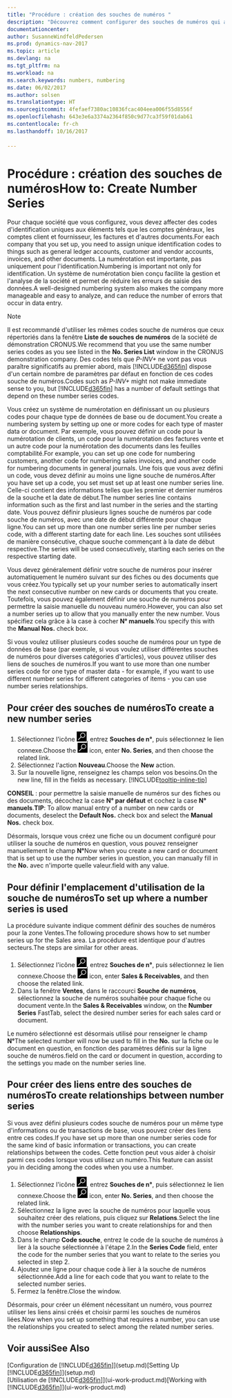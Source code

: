 ```yaml
---
title: "Procédure : création des souches de numéros "
description: "Découvrez comment configurer des souches de numéros qui affectent les codes d'identification uniques aux comptes et aux documents dans Dynamics NAV."
documentationcenter: 
author: SusanneWindfeldPedersen
ms.prod: dynamics-nav-2017
ms.topic: article
ms.devlang: na
ms.tgt_pltfrm: na
ms.workload: na
ms.search.keywords: numbers, numbering
ms.date: 06/02/2017
ms.author: solsen
ms.translationtype: HT
ms.sourcegitcommit: 4fefaef7380ac10836fcac404eea006f55d8556f
ms.openlocfilehash: 643e3e6a3374a2364f850c9d77ca3f59f01dab61
ms.contentlocale: fr-ch
ms.lasthandoff: 10/16/2017

---
```

# <a name="how-to-create-number-series"></a><span data-ttu-id="d6a66-103">Procédure : création des souches de numéros</span><span class="sxs-lookup"><span data-stu-id="d6a66-103">How to: Create Number Series</span></span>
<span data-ttu-id="d6a66-104">Pour chaque société que vous configurez, vous devez affecter des codes d'identification uniques aux éléments tels que les comptes généraux, les comptes client et fournisseur, les factures et d'autres documents.</span><span class="sxs-lookup"><span data-stu-id="d6a66-104">For each company that you set up, you need to assign unique identification codes to things such as general ledger accounts, customer and vendor accounts, invoices, and other documents.</span></span> <span data-ttu-id="d6a66-105">La numérotation est importante, pas uniquement pour l'identification.</span><span class="sxs-lookup"><span data-stu-id="d6a66-105">Numbering is important not only for identification.</span></span> <span data-ttu-id="d6a66-106">Un système de numérotation bien conçu facilite la gestion et l'analyse de la société et permet de réduire les erreurs de saisie des données.</span><span class="sxs-lookup"><span data-stu-id="d6a66-106">A well-designed numbering system also makes the company more manageable and easy to analyze, and can reduce the number of errors that occur in data entry.</span></span>

> [!NOTE]  
>   <span data-ttu-id="d6a66-107">Il est recommandé d'utiliser les mêmes codes souche de numéros que ceux répertoriés dans la fenêtre **Liste de souches de numéros** de la société de démonstration CRONUS.</span><span class="sxs-lookup"><span data-stu-id="d6a66-107">We recommend that you use the same number series codes as you see listed in the **No. Series List** window in the CRONUS demonstration company.</span></span> <span data-ttu-id="d6a66-108">Des codes tels que *P-INV+* ne vont pas vous paraître significatifs au premier abord, mais [!INCLUDE[d365fin](includes/d365fin_md.md)] dispose d'un certain nombre de paramètres par défaut en fonction de ces codes souche de numéros.</span><span class="sxs-lookup"><span data-stu-id="d6a66-108">Codes such as *P-INV+* might not make immediate sense to you, but [!INCLUDE[d365fin](includes/d365fin_md.md)] has a number of default settings that depend on these number series codes.</span></span>

<span data-ttu-id="d6a66-109">Vous créez un système de numérotation en définissant un ou plusieurs codes pour chaque type de données de base ou de document.</span><span class="sxs-lookup"><span data-stu-id="d6a66-109">You create a numbering system by setting up one or more codes for each type of master data or document.</span></span> <span data-ttu-id="d6a66-110">Par exemple, vous pouvez définir un code pour la numérotation de clients, un code pour la numérotation des factures vente et un autre code pour la numérotation des documents dans les feuilles comptabilité.</span><span class="sxs-lookup"><span data-stu-id="d6a66-110">For example, you can set up one code for numbering customers, another code for numbering sales invoices, and another code for numbering documents in general journals.</span></span> <span data-ttu-id="d6a66-111">Une fois que vous avez défini un code, vous devez définir au moins une ligne souche de numéros.</span><span class="sxs-lookup"><span data-stu-id="d6a66-111">After you have set up a code, you set must set up at least one number series line.</span></span> <span data-ttu-id="d6a66-112">Celle-ci contient des informations telles que les premier et dernier numéros de la souche et la date de début.</span><span class="sxs-lookup"><span data-stu-id="d6a66-112">The number series line contains information such as the first and last number in the series and the starting date.</span></span> <span data-ttu-id="d6a66-113">Vous pouvez définir plusieurs lignes souche de numéros par code souche de numéros, avec une date de début différente pour chaque ligne.</span><span class="sxs-lookup"><span data-stu-id="d6a66-113">You can set up more than one number series line per number series code, with a different starting date for each line.</span></span> <span data-ttu-id="d6a66-114">Les souches sont utilisées de manière consécutive, chaque souche commençant à la date de début respective.</span><span class="sxs-lookup"><span data-stu-id="d6a66-114">The series will be used consecutively, starting each series on the respective starting date.</span></span>

<span data-ttu-id="d6a66-115">Vous devez généralement définir votre souche de numéros pour insérer automatiquement le numéro suivant sur des fiches ou des documents que vous créez.</span><span class="sxs-lookup"><span data-stu-id="d6a66-115">You typically set up your number series to automatically insert the next consecutive number on new cards or documents that you create.</span></span> <span data-ttu-id="d6a66-116">Toutefois, vous pouvez également définir une souche de numéros pour permettre la saisie manuelle du nouveau numéro.</span><span class="sxs-lookup"><span data-stu-id="d6a66-116">However, you can also set a number series up to allow that you manually enter the new number.</span></span> <span data-ttu-id="d6a66-117">Vous spécifiez cela grâce à la case à cocher **N° manuels**.</span><span class="sxs-lookup"><span data-stu-id="d6a66-117">You specify this with the **Manual Nos.** check box.</span></span>

<span data-ttu-id="d6a66-118">Si vous voulez utiliser plusieurs codes souche de numéros pour un type de données de base (par exemple, si vous voulez utiliser différentes souches de numéros pour diverses catégories d'articles), vous pouvez utiliser des liens de souches de numéros.</span><span class="sxs-lookup"><span data-stu-id="d6a66-118">If you want to use more than one number series code for one type of master data - for example, if you want to use different number series for different categories of items - you can use number series relationships.</span></span>

## <a name="to-create-a-new-number-series"></a><span data-ttu-id="d6a66-119">Pour créer des souches de numéros</span><span class="sxs-lookup"><span data-stu-id="d6a66-119">To create a new number series</span></span>
1. <span data-ttu-id="d6a66-120">Sélectionnez l'icône ![Page ou état pour la recherche](media/ui-search/search_small.png "icône"), entrez **Souches de n°**, puis sélectionnez le lien connexe.</span><span class="sxs-lookup"><span data-stu-id="d6a66-120">Choose the ![Search for Page or Report](media/ui-search/search_small.png "Search for Page or Report icon") icon, enter **No. Series**, and then choose the related link.</span></span>
2. <span data-ttu-id="d6a66-121">Sélectionnez l'action **Nouveau**.</span><span class="sxs-lookup"><span data-stu-id="d6a66-121">Choose the **New** action.</span></span>
3. <span data-ttu-id="d6a66-122">Sur la nouvelle ligne, renseignez les champs selon vos besoins.</span><span class="sxs-lookup"><span data-stu-id="d6a66-122">On the new line, fill in the fields as necessary.</span></span> [!INCLUDE[tooltip-inline-tip](includes/tooltip-inline-tip_md.md)]

<span data-ttu-id="d6a66-123">**CONSEIL** : pour permettre la saisie manuelle de numéros sur des fiches ou des documents, décochez la case **N° par défaut** et cochez la case **N° manuels**.</span><span class="sxs-lookup"><span data-stu-id="d6a66-123">**TIP**: To allow manual entry of a number on new cards or documents, deselect the **Default Nos.** check box and select the **Manual Nos.** check box.</span></span>

<span data-ttu-id="d6a66-124">Désormais, lorsque vous créez une fiche ou un document configuré pour utiliser la souche de numéros en question, vous pouvez renseigner manuellement le champ **N°**</span><span class="sxs-lookup"><span data-stu-id="d6a66-124">Now when you create a new card or document that is set up to use the number series in question, you can manually fill in the **No.**</span></span> <span data-ttu-id="d6a66-125">avec n'importe quelle valeur.</span><span class="sxs-lookup"><span data-stu-id="d6a66-125">field with any value.</span></span>  

## <a name="to-set-up-where-a-number-series-is-used"></a><span data-ttu-id="d6a66-126">Pour définir l'emplacement d'utilisation de la souche de numéros</span><span class="sxs-lookup"><span data-stu-id="d6a66-126">To set up where a number series is used</span></span>
<span data-ttu-id="d6a66-127">La procédure suivante indique comment définir des souches de numéros pour la zone Ventes.</span><span class="sxs-lookup"><span data-stu-id="d6a66-127">The following procedure shows how to set number series up for the Sales area.</span></span> <span data-ttu-id="d6a66-128">La procédure est identique pour d'autres secteurs.</span><span class="sxs-lookup"><span data-stu-id="d6a66-128">The steps are similar for other areas.</span></span>
1. <span data-ttu-id="d6a66-129">Sélectionnez l'icône ![Page ou état pour la recherche](media/ui-search/search_small.png "icône"), entrez **Souches de n°**, puis sélectionnez le lien connexe.</span><span class="sxs-lookup"><span data-stu-id="d6a66-129">Choose the ![Search for Page or Report](media/ui-search/search_small.png "Search for Page or Report icon") icon, enter **Sales & Receivables**, and then choose the related link.</span></span>
2. <span data-ttu-id="d6a66-130">Dans la fenêtre **Ventes**, dans le raccourci **Souche de numéros**, sélectionnez la souche de numéros souhaitée pour chaque fiche ou document vente.</span><span class="sxs-lookup"><span data-stu-id="d6a66-130">In the **Sales & Receivables** window, on the **Number Series** FastTab, select the desired number series for each sales card or document.</span></span>

<span data-ttu-id="d6a66-131">Le numéro sélectionné est désormais utilisé pour renseigner le champ **N°**</span><span class="sxs-lookup"><span data-stu-id="d6a66-131">The selected number will now be used to fill in the **No.**</span></span> <span data-ttu-id="d6a66-132">sur la fiche ou le document en question, en fonction des paramètres définis sur la ligne souche de numéros.</span><span class="sxs-lookup"><span data-stu-id="d6a66-132">field on the card or document in question, according to the settings you made on the number series line.</span></span>

## <a name="to-create-relationships-between-number-series"></a><span data-ttu-id="d6a66-133">Pour créer des liens entre des souches de numéros</span><span class="sxs-lookup"><span data-stu-id="d6a66-133">To create relationships between number series</span></span>
<span data-ttu-id="d6a66-134">Si vous avez défini plusieurs codes souche de numéros pour un même type d'informations ou de transactions de base, vous pouvez créer des liens entre ces codes.</span><span class="sxs-lookup"><span data-stu-id="d6a66-134">If you have set up more than one number series code for the same kind of basic information or transactions, you can create relationships between the codes.</span></span> <span data-ttu-id="d6a66-135">Cette fonction peut vous aider à choisir parmi ces codes lorsque vous utilisez un numéro.</span><span class="sxs-lookup"><span data-stu-id="d6a66-135">This feature can assist you in deciding among the codes when you use a number.</span></span>

1. <span data-ttu-id="d6a66-136">Sélectionnez l'icône ![Page ou état pour la recherche](media/ui-search/search_small.png "icône"), entrez **Souches de n°**, puis sélectionnez le lien connexe.</span><span class="sxs-lookup"><span data-stu-id="d6a66-136">Choose the ![Search for Page or Report](media/ui-search/search_small.png "Search for Page or Report icon") icon, enter **No. Series**, and then choose the related link.</span></span>
2. <span data-ttu-id="d6a66-137">Sélectionnez la ligne avec la souche de numéros pour laquelle vous souhaitez créer des relations, puis cliquez sur **Relations**.</span><span class="sxs-lookup"><span data-stu-id="d6a66-137">Select the line with the number series you want to create relationships for and then choose **Relationships**.</span></span>
3. <span data-ttu-id="d6a66-138">Dans le champ **Code souche**, entrez le code de la souche de numéros à lier à la souche sélectionnée à l'étape 2.</span><span class="sxs-lookup"><span data-stu-id="d6a66-138">In the **Series Code** field, enter the code for the number series that you want to relate to the series you selected in step 2.</span></span>
4. <span data-ttu-id="d6a66-139">Ajoutez une ligne pour chaque code à lier à la souche de numéros sélectionnée.</span><span class="sxs-lookup"><span data-stu-id="d6a66-139">Add a line for each code that you want to relate to the selected number series.</span></span>
5. <span data-ttu-id="d6a66-140">Fermez la fenêtre.</span><span class="sxs-lookup"><span data-stu-id="d6a66-140">Close the window.</span></span>

<span data-ttu-id="d6a66-141">Désormais, pour créer un élément nécessitant un numéro, vous pourrez utiliser les liens ainsi créés et choisir parmi les souches de numéros liées.</span><span class="sxs-lookup"><span data-stu-id="d6a66-141">Now when you set up something that requires a number, you can use the relationships you created to select among the related number series.</span></span>

## <a name="see-also"></a><span data-ttu-id="d6a66-142">Voir aussi</span><span class="sxs-lookup"><span data-stu-id="d6a66-142">See Also</span></span>
<span data-ttu-id="d6a66-143">[Configuration de [!INCLUDE[d365fin](includes/d365fin_md.md)]](setup.md)</span><span class="sxs-lookup"><span data-stu-id="d6a66-143">[Setting Up [!INCLUDE[d365fin](includes/d365fin_md.md)]](setup.md)</span></span>  
<span data-ttu-id="d6a66-144">[Utilisation de [!INCLUDE[d365fin](includes/d365fin_md.md)]](ui-work-product.md)</span><span class="sxs-lookup"><span data-stu-id="d6a66-144">[Working with [!INCLUDE[d365fin](includes/d365fin_md.md)]](ui-work-product.md)</span></span>  

